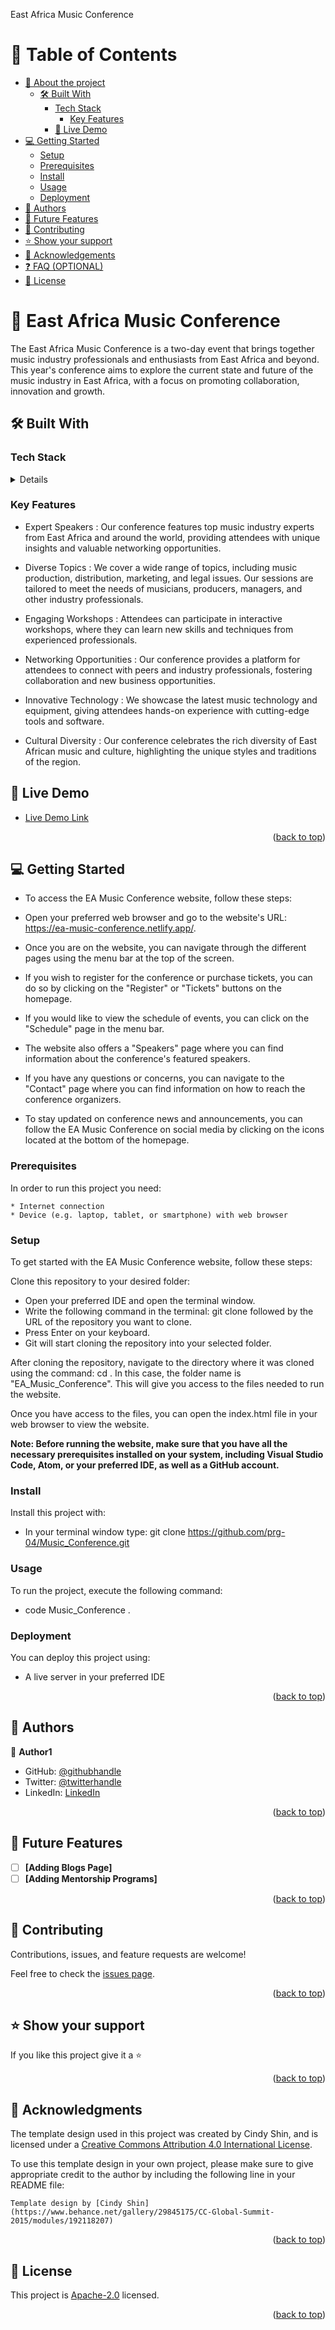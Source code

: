 <a name="readme-top">East Africa Music Conference</a>

<!-- TABLE OF CONTENTS -->

# 📗 Table of Contents

- [📖 About the project](#about-project)
  - [🛠 Built With](#built-with)
    - [Tech Stack](#tech-stack)
      - [Key Features](#key-features)
    - [🚀 Live Demo](#live-demo)
- [💻 Getting Started](#getting-started)
  - [Setup](#setup)
  - [Prerequisites](#prerequisites)
  - [Install](#install)
  - [Usage](#usage)
  - [Deployment](#triangular_flag_on_post-deployment)
- [👥 Authors](#authors)
- [🔭 Future Features](#future-features)
- [🤝 Contributing](#contributing)
- [⭐️ Show your support](#support)
- [🙏 Acknowledgements](#acknowledgements)
- [❓ FAQ (OPTIONAL)](#faq)
- [📝 License](#license)

<!-- PROJECT DESCRIPTION -->

# 📖 East Africa Music Conference <a name="About-project"></a>

The East Africa Music Conference is a two-day event that brings together music industry professionals and enthusiasts from East Africa and beyond. This year's conference aims to explore the current state and future of the music industry in East Africa, with a focus on promoting collaboration, innovation and growth.

## 🛠 Built With <a name="built-with"></a>

### Tech Stack <a name="tech-stack"></a>

<details>Client
  <ul>
    <li><a href="#">HTML</a></li>
    <li><a href="#">CSSs</a></li>
    <li><a href="#">JavaScript</a></li>
  </ul>
</details>

### Key Features <a name="key-features"></a>

- Expert Speakers : Our conference features top music industry experts from East Africa and around the world, providing attendees with unique insights and valuable networking opportunities.

- Diverse Topics : We cover a wide range of topics, including music production, distribution, marketing, and legal issues. Our sessions are tailored to meet the needs of musicians, producers, managers, and other industry professionals.

- Engaging Workshops : Attendees can participate in interactive workshops, where they can learn new skills and techniques from experienced professionals.

- Networking Opportunities : Our conference provides a platform for attendees to connect with peers and industry professionals, fostering collaboration and new business opportunities.

- Innovative Technology : We showcase the latest music technology and equipment, giving attendees hands-on experience with cutting-edge tools and software.

- Cultural Diversity : Our conference celebrates the rich diversity of East African music and culture, highlighting the unique styles and traditions of the region.

<!-- LIVE DEMO -->

## 🚀 Live Demo <a name="live-demo"></a>

- [Live Demo Link](https://prg-04.github.io/My_Portfolio/)

<p align="right">(<a href="#readme-top">back to top</a>)</p>

<!-- GETTING STARTED -->

## 💻 Getting Started <a name="getting-started"></a>

- To access the EA Music Conference website, follow these steps:

- Open your preferred web browser and go to the website's URL: https://ea-music-conference.netlify.app/.

- Once you are on the website, you can navigate through the different pages using the menu bar at the top of the screen.

- If you wish to register for the conference or purchase tickets, you can do so by clicking on the "Register" or "Tickets" buttons on the homepage.

- If you would like to view the schedule of events, you can click on the "Schedule" page in the menu bar.

- The website also offers a "Speakers" page where you can find information about the conference's featured speakers.

- If you have any questions or concerns, you can navigate to the "Contact" page where you can find information on how to reach the conference organizers.

- To stay updated on conference news and announcements, you can follow the EA Music Conference on social media by clicking on the icons located at the bottom of the homepage.

### Prerequisites

In order to run this project you need:

    * Internet connection
    * Device (e.g. laptop, tablet, or smartphone) with web browser

### Setup

To get started with the EA Music Conference website, follow these steps:

Clone this repository to your desired folder:

- Open your preferred IDE and open the terminal window.
- Write the following command in the terminal: git clone followed by the URL of the repository you want to clone.
- Press Enter on your keyboard.
- Git will start cloning the repository into your selected folder.

After cloning the repository, navigate to the directory where it was cloned using the command: cd <folder-name>. In this case, the folder name is "EA_Music_Conference". This will give you access to the files needed to run the website.

Once you have access to the files, you can open the index.html file in your web browser to view the website.

**Note: Before running the website, make sure that you have all the necessary prerequisites installed on your system, including Visual Studio Code, Atom, or your preferred IDE, as well as a GitHub account.**

### Install

Install this project with:

- In your terminal window type: git clone https://github.com/prg-04/Music_Conference.git

### Usage

To run the project, execute the following command:

- code Music_Conference .

### Deployment

You can deploy this project using:

- A live server in your preferred IDE

<p align="right">(<a href="#readme-top">back to top</a>)</p>

<!-- AUTHORS -->

## 👥 Authors <a name="authors"></a>

👤 **Author1**

- GitHub: [@githubhandle](https://github.com/prg-04)
- Twitter: [@twitterhandle](https://twitter.com/Evanso-044)
- LinkedIn: [LinkedIn](https://linkedin.com/in/Evanson-Karanja)

<p align="right">(<a href="#readme-top">back to top</a>)</p>

<!-- FUTURE FEATURES -->

## 🔭 Future Features <a name="future-features"></a>

- [ ] **[Adding Blogs Page]**
- [ ] **[Adding Mentorship Programs]**

<p align="right">(<a href="#readme-top">back to top</a>)</p>

<!-- CONTRIBUTING -->

## 🤝 Contributing <a name="contributing"></a>

Contributions, issues, and feature requests are welcome!

Feel free to check the [issues page](https://github.com/prg-04/Music_Conference/issues).

<p align="right">(<a href="#readme-top">back to top</a>)</p>

<!-- SUPPORT -->

## ⭐️ Show your support <a name="support"></a>

If you like this project give it a ⭐️

<p align="right">(<a href="#readme-top">back to top</a>)</p>

<!-- ACKNOWLEDGEMENTS -->

## 🙏 Acknowledgments <a name="acknowledgements"></a>

The template design used in this project was created by Cindy Shin, and is licensed under a [Creative Commons Attribution 4.0 International License](https://creativecommons.org/licenses/by/4.0/).

To use this template design in your own project, please make sure to give appropriate credit to the author by including the following line in your README file:

`Template design by [Cindy Shin](https://www.behance.net/gallery/29845175/CC-Global-Summit-2015/modules/192118207)`

<p align="right">(<a href="#readme-top">back to top</a>)</p>

<!-- LICENSE -->

## 📝 License <a name="license"></a>

This project is [Apache-2.0](LICENSE) licensed.

<p align="right">(<a href="#readme-top">back to top</a>)</p>

<a name="readme-top"></a>
